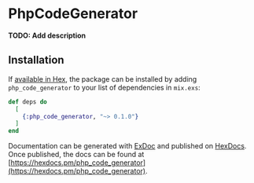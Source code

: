 # PhpCodeGenerator

**TODO: Add description**

## Installation

If [available in Hex](https://hex.pm/docs/publish), the package can be installed
by adding `php_code_generator` to your list of dependencies in `mix.exs`:

```elixir
def deps do
  [
    {:php_code_generator, "~> 0.1.0"}
  ]
end
```

Documentation can be generated with [ExDoc](https://github.com/elixir-lang/ex_doc)
and published on [HexDocs](https://hexdocs.pm). Once published, the docs can
be found at [https://hexdocs.pm/php_code_generator](https://hexdocs.pm/php_code_generator).

